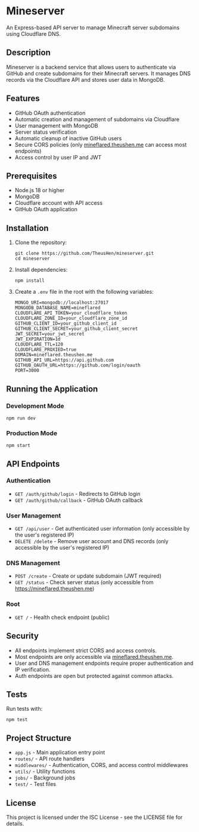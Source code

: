 # Mineserver

An Express-based API server to manage Minecraft server subdomains using Cloudflare DNS.

## Description

Mineserver is a backend service that allows users to authenticate via GitHub and create subdomains for their Minecraft servers. It manages DNS records via the Cloudflare API and stores user data in MongoDB.

## Features

- GitHub OAuth authentication
- Automatic creation and management of subdomains via Cloudflare
- User management with MongoDB
- Server status verification
- Automatic cleanup of inactive GitHub users
- Secure CORS policies (only [mineflared.theushen.me](https://mineflared.theushen.me) can access most endpoints)
- Access control by user IP and JWT

## Prerequisites

- Node.js 18 or higher
- MongoDB
- Cloudflare account with API access
- GitHub OAuth application

## Installation

1. Clone the repository:
   ```
   git clone https://github.com/TheusHen/mineserver.git
   cd mineserver
   ```

2. Install dependencies:
   ```
   npm install
   ```

3. Create a `.env` file in the root with the following variables:
   ```
   MONGO_URI=mongodb://localhost:27017
   MONGODB_DATABASE_NAME=mineflared
   CLOUDFLARE_API_TOKEN=your_cloudflare_token
   CLOUDFLARE_ZONE_ID=your_cloudflare_zone_id
   GITHUB_CLIENT_ID=your_github_client_id
   GITHUB_CLIENT_SECRET=your_github_client_secret
   JWT_SECRET=your_jwt_secret
   JWT_EXPIRATION=1d
   CLOUDFLARE_TTL=120
   CLOUDFLARE_PROXIED=true
   DOMAIN=mineflared.theushen.me
   GITHUB_API_URL=https://api.github.com
   GITHUB_OAUTH_URL=https://github.com/login/oauth
   PORT=3000
   ```

## Running the Application

### Development Mode

```
npm run dev
```

### Production Mode

```
npm start
```

## API Endpoints

### Authentication

- `GET /auth/github/login` - Redirects to GitHub login
- `GET /auth/github/callback` - GitHub OAuth callback

### User Management

- `GET /api/user` - Get authenticated user information (only accessible by the user's registered IP)
- `DELETE /delete` - Remove user account and DNS records (only accessible by the user's registered IP)

### DNS Management

- `POST /create` - Create or update subdomain (JWT required)
- `GET /status` - Check server status (only accessible from https://mineflared.theushen.me)

### Root

- `GET /` - Health check endpoint (public)

## Security

- All endpoints implement strict CORS and access controls.
- Most endpoints are only accessible via [mineflared.theushen.me](https://mineflared.theushen.me).
- User and DNS management endpoints require proper authentication and IP verification.
- Auth endpoints are open but protected against common attacks.

## Tests

Run tests with:

```
npm test
```

## Project Structure

- `app.js` - Main application entry point
- `routes/` - API route handlers
- `middlewares/` - Authentication, CORS, and access control middlewares
- `utils/` - Utility functions
- `jobs/` - Background jobs
- `test/` - Test files

## License

This project is licensed under the ISC License - see the LICENSE file for details.